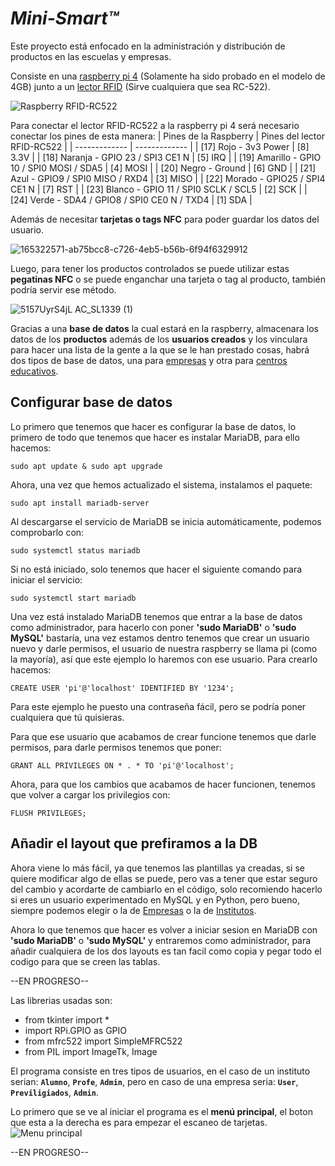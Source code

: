 # **_Mini-Smart™️_**
Este proyecto está enfocado en la administración y distribución de productos en las escuelas y empresas.

Consiste en una [raspberry pi 4](https://www.kubii.es/les-cartes-raspberry-pi/2772-nouveau-raspberry-pi-4-modele-b-4gb-kubii-0765756931182.html?src=raspberrypi) (Solamente ha sido probado en el modelo de 4GB) junto a un [lector RFID](https://www.amazon.es/Mifare-Tarjeta-Antena-lector-tarjetas/dp/B06X9PZSQN/ref=sr_1_6?__mk_es_ES=ÅMÅŽÕÑ&crid=JWRUNI69NF3Q&keywords=rc522&qid=1651066055&sprefix=rc+522%2Caps%2C83&sr=8-6) (Sirve cualquiera que sea RC-522).

![Raspberry RFID-RC522](https://user-images.githubusercontent.com/101580554/165537790-c2f83cf3-cb81-4aaf-b437-a7f9b4b68def.jpeg)

Para conectar el lector RFID-RC522 a la raspberry pi 4 será necesario conectar los pines de esta manera:
| Pines de la Raspberry | Pines del lector RFID-RC522 |
| ------------- | ------------- |
| [17] Rojo - 3v3 Power | [8] 3.3V |
| [18] Naranja - GPIO 23 / SPI3 CE1 N | [5] IRQ |
| [19] Amarillo - GPIO 10 / SPI0 MOSI / SDA5 | [4] MOSI |
| [20] Negro - Ground | [6] GND |
| [21] Azul - GPIO9 / SPI0 MISO / RXD4 | [3] MISO |
| [22] Morado - GPIO25 / SPI4 CE1 N | [7] RST |
| [23] Blanco - GPIO 11 / SPI0 SCLK / SCL5 | [2] SCK |
| [24] Verde - SDA4 / GPIO8 / SPI0 CE0 N / TXD4 | [1] SDA |

Además de necesitar **tarjetas o tags NFC** para poder guardar los datos del usuario.

![165322571-ab75bcc8-c726-4eb5-b56b-6f94f6329912](https://user-images.githubusercontent.com/101580554/165537817-226a83cd-fb4c-4958-aff6-c82373689162.jpg)

Luego, para tener los productos controlados se puede utilizar estas **pegatinas NFC** o se puede enganchar una tarjeta o tag al producto, también podría servir ese método.

![5157UyrS4jL _AC_SL1339_ (1)](https://user-images.githubusercontent.com/101580554/165537854-476a635f-7f34-4acb-9cd9-9bf136c8835e.jpg)

Gracias a una **base de datos** la cual estará en la raspberry, almacenara los datos de los **productos** además de los **usuarios creados** y los vinculara para hacer una lista de la gente a la que se le han prestado cosas, habrá dos tipos de base de datos, una para [empresas](https://github.com/jesusITB/Mini-Smart/blob/main/Layout_Empresas.sql) y otra para [centros educativos](https://github.com/jesusITB/Mini-Smart/blob/main/Layout_Institutos.sql).

## Configurar base de datos
Lo primero que tenemos que hacer es configurar la base de datos, lo primero de todo que tenemos que hacer es instalar MariaDB, para ello hacemos:
```
sudo apt update & sudo apt upgrade
```
Ahora, una vez que hemos actualizado el sistema, instalamos el paquete:
```
sudo apt install mariadb-server
```
Al descargarse el servicio de MariaDB se inicia automáticamente, podemos comprobarlo con:
```
sudo systemctl status mariadb
```
Si no está iniciado, solo tenemos que hacer el siguiente comando para iniciar el servicio:
```
sudo systemctl start mariadb
```

Una vez está instalado MariaDB tenemos que entrar a la base de datos como administrador, para hacerlo con poner **'sudo MariaDB'** o **'sudo MySQL'** bastaría, una vez estamos dentro tenemos que crear un usuario nuevo y darle permisos, el usuario de nuestra raspberry se llama pi (como la mayoría), así que este ejemplo lo haremos con ese usuario.
Para crearlo hacemos:
```
CREATE USER 'pi'@'localhost' IDENTIFIED BY '1234';
```
Para este ejemplo he puesto una contraseña fácil, pero se podría poner cualquiera que tú quisieras.

Para que ese usuario que acabamos de crear funcione tenemos que darle permisos, para darle permisos tenemos que poner:
```
GRANT ALL PRIVILEGES ON * . * TO 'pi'@'localhost';
```

Ahora, para que los cambios que acabamos de hacer funcionen, tenemos que volver a cargar los privilegios con:
```
FLUSH PRIVILEGES;
```
## Añadir el layout que prefiramos a la DB
Ahora viene lo más fácil, ya que tenemos las plantillas ya creadas, si se quiere modificar algo de ellas se puede, pero vas a tener que estar seguro del cambio y acordarte de cambiarlo en el código, solo recomiendo hacerlo si eres un usuario experimentado en MySQL y en Python, pero bueno, siempre podemos elegir o la de [Empresas](https://github.com/jesusITB/Mini-Smart/blob/main/Layout_Empresas.sql) o la de [Institutos](https://github.com/jesusITB/Mini-Smart/blob/main/Layout_Institutos.sql).

Ahora lo que tenemos que hacer es volver a iniciar sesion en MariaDB con **'sudo MariaDB'** o **'sudo MySQL'** y entraremos como administrador, para añadir cualquiera de los dos layouts es tan facil como copia y pegar todo el codigo para que se creen las tablas.

--EN PROGRESO--

Las librerias usadas son:

- from tkinter import *
- import RPi.GPIO as GPIO
- from mfrc522 import SimpleMFRC522
- from PIL import ImageTk, Image

El programa consiste en tres tipos de usuarios, en el caso de un instituto serian: **`Alumno`**, **`Profe`**, **`Admin`**, pero en caso de una empresa seria: **`User`**, **`Previligiados`**, **`Admin`**.

Lo primero que se ve al iniciar el programa es el **menú principal**, el boton que esta a la derecha es para empezar el escaneo de tarjetas.
![Menu principal](https://user-images.githubusercontent.com/101580554/167872099-9862923a-604a-4c2a-b04d-d5c184e68d3a.png)

--EN PROGRESO--
